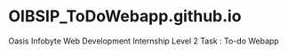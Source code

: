 # OIBSIP_ToDoWebapp.github.io
Oasis Infobyte Web Development Internship Level 2 Task : To-do Webapp
